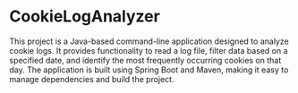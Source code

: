 # CookieLogAnalyzer
This project is a Java-based command-line application designed to analyze cookie logs. It provides functionality to read a log file, filter data based on a specified date, and identify the most frequently occurring cookies on that day. The application is built using Spring Boot and Maven, making it easy to manage dependencies and build the project.
